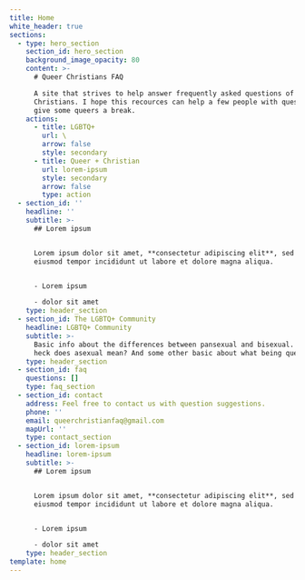 ```yaml
---
title: Home
white_header: true
sections:
  - type: hero_section
    section_id: hero_section
    background_image_opacity: 80
    content: >-
      # Queer Christians FAQ

      A site that strives to help answer frequently asked questions of queer
      Christians. I hope this recources can help a few people with questions and
      give some queers a break.
    actions:
      - title: LGBTQ+
        url: \
        arrow: false
        style: secondary
      - title: Queer + Christian
        url: lorem-ipsum
        style: secondary
        arrow: false
        type: action
  - section_id: ''
    headline: ''
    subtitle: >-
      ## Lorem ipsum


      Lorem ipsum dolor sit amet, **consectetur adipiscing elit**, sed do
      eiusmod tempor incididunt ut labore et dolore magna aliqua.


      - Lorem ipsum

      - dolor sit amet
    type: header_section
  - section_id: The LGBTQ+ Community
    headline: LGBTQ+ Community
    subtitle: >-
      Basic info about the differences between pansexual and bisexual. What the
      heck does asexual mean? And some other basic about what being queer means.
    type: header_section
  - section_id: faq
    questions: []
    type: faq_section
  - section_id: contact
    address: Feel free to contact us with question suggestions.
    phone: ''
    email: queerchristianfaq@gmail.com
    mapUrl: ''
    type: contact_section
  - section_id: lorem-ipsum
    headline: lorem-ipsum
    subtitle: >-
      ## Lorem ipsum


      Lorem ipsum dolor sit amet, **consectetur adipiscing elit**, sed do
      eiusmod tempor incididunt ut labore et dolore magna aliqua.


      - Lorem ipsum

      - dolor sit amet
    type: header_section
template: home
---
```

